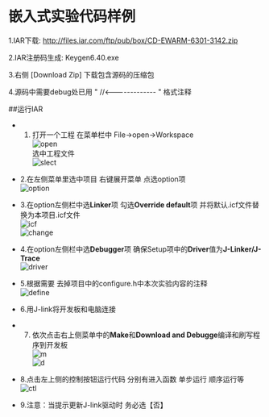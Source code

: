 嵌入式实验代码样例
===============

1.IAR下载:
http://files.iar.com/ftp/pub/box/CD-EWARM-6301-3142.zip

2.IAR注册码生成:
Keygen6.40.exe

3.右侧 [Download Zip] 下载包含源码的压缩包 

4.源码中需要debug处已用  " //<------------- " 格式注释  


##运行IAR
- 1. 打开一个工程
在菜单栏中 File->open->Workspace     
![open](http://img5.douban.com/view/photo/photo/public/p2240044626.jpg)  
选中工程文件    
![slect](http://img5.douban.com/view/photo/photo/public/p2240044628.jpg)  

- 2.在左侧菜单里选中项目 右键展开菜单 点选option项   
![option](http://img3.douban.com/view/photo/photo/public/p2240044630.jpg)       

- 3.在option左侧栏中选**Linker**项 勾选**Override default**项  并将默认.icf文件替换为本项目.icf文件     
![icf](http://img3.douban.com/view/photo/photo/public/p2240044631.jpg)     
![change](http://img3.douban.com/view/photo/photo/public/p2240044634.jpg)     

- 4.在option左侧栏中选**Debugger**项 确保Setup项中的**Driver**值为**J-Linker/J-Trace**      
![driver](http://img3.douban.com/view/photo/photo/public/p2240044635.jpg)   

- 5.根据需要 去掉项目中的configure.h中本次实验内容的注释   
![define](http://img3.douban.com/view/photo/photo/public/p2240044632.jpg)   

- 6.用J-link将开发板和电脑连接      

- 7. 依次点击右上侧菜单中的**Make**和**Download and Debugge**编译和刷写程序到开发板   
![m](http://img3.douban.com/view/photo/photo/public/p2239702970.jpg)  
![d](http://img3.douban.com/view/photo/photo/public/p2239702974.jpg)   

- 8.点击左上侧的控制按钮运行代码 分别有进入函数 单步运行 顺序运行等    
![ctl](http://img5.douban.com/view/photo/photo/public/p2239702966.jpg)  


- 9.注意：当提示更新J-link驱动时 务必选【否】 






